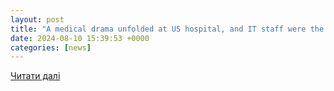 ```yaml
---
layout: post
title: "A medical drama unfolded at US hospital, and IT staff were the heroes | The Star"
date: 2024-08-10 15:39:53 +0000
categories: [news]
---
```


[Читати далі](https://www.thestar.com.my/tech/tech-news/2024/08/10/a-medical-drama-unfolded-at-us-hospital-and-it-staff-were-the-heroes)
